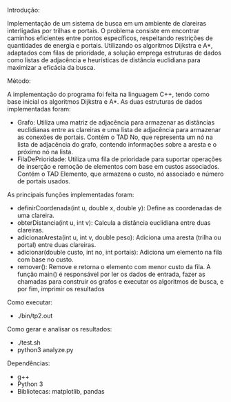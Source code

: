Introdução:

Implementação de um sistema de busca em um ambiente de clareiras interligadas por trilhas e portais. O problema consiste em encontrar caminhos eficientes entre pontos específicos, respeitando restrições de quantidades de energia e portais. Utilizando os algoritmos  Dijkstra e A*, adaptados com filas de prioridade, a solução emprega estruturas de dados como listas de adjacência e heurísticas de distância euclidiana para maximizar a eficácia da busca.

Método:

A implementação do programa foi feita na linguagem C++, tendo como base inicial os algoritmos  Dijkstra e A*.
As duas estruturas de dados implementadas foram:

- Grafo: Utiliza uma matriz de adjacência para armazenar as distâncias euclidianas entre as clareiras e uma lista de adjacência para armazenar as conexões de portais. Contém o TAD No, que representa um nó na lista de adjacência do grafo, contendo informações sobre a aresta e o próximo nó na lista.
- FilaDePrioridade: Utiliza uma fila de prioridade para suportar operações de inserção e remoção de elementos com base em custos associados. Contém o TAD Elemento, que  armazena o custo, nó associado e número de portais usados.
  
As principais funções implementadas foram:

- definirCoordenada(int u, double x, double y): Define as coordenadas de uma clareira.
- obterDistancia(int u, int v): Calcula a distância euclidiana entre duas clareiras.
- adicionarAresta(int u, int v, double peso): Adiciona uma aresta (trilha ou portal) entre duas clareiras.
- adicionar(double custo, int no, int portais): Adiciona um elemento na fila com base no custo.
- remover(): Remove e retorna o elemento com menor custo da fila.
A função main() é responsável por ler os dados de entrada, fazer as chamadas para construir os grafos e executar os algoritmos de busca, e por fim,  imprimir os resultados

Como executar:

- ./bin/tp2.out

Como gerar e analisar os resultados:

- ./test.sh
- python3 analyze.py

Dependências:

- g++
- Python 3
- Bibliotecas: matplotlib, pandas
